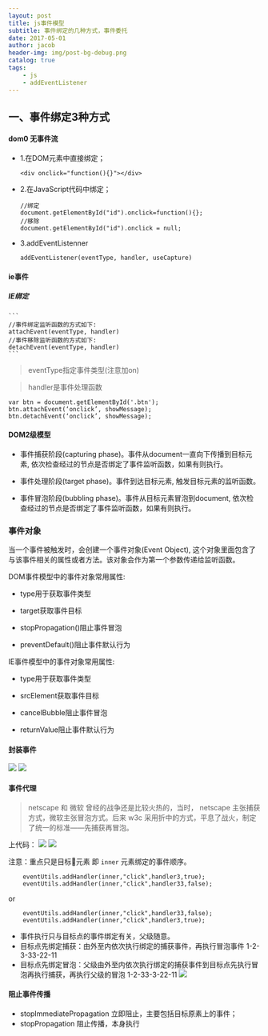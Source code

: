 ```yaml
---
layout: post
title: js事件模型
subtitle: 事件绑定的几种方式，事件委托
date: 2017-05-01
author: jacob
header-img: img/post-bg-debug.png
catalog: true
tags: 
    - js
    - addEventListener
---
```

## 一、事件绑定3种方式
#### dom0 无事件流
 - 1.在DOM元素中直接绑定；
    ```
    <div onclick="function(){}"></div>
    ```
 - 2.在JavaScript代码中绑定；
    ```
    //绑定
    document.getElementById("id").onclick=function(){};
   //移除
    document.getElementById("id").onclick = null;
    ```
 - 3.addEventListenner
    ```
    addEventListener(eventType, handler, useCapture)
    ``` 
    
#### ie事件

##### IE绑定

    ``` 
    //事件绑定监听函数的方式如下:
    attachEvent(eventType, handler)
    //事件移除监听函数的方式如下:
    detachEvent(eventType, handler)
    ```
>eventType指定事件类型(注意加on)

>handler是事件处理函数
```
var btn = document.getElementById('.btn');
btn.attachEvent(‘onclick’, showMessage);
btn.detachEvent(‘onclick’, showMessage);
```

#### DOM2级模型
- 事件捕获阶段(capturing phase)。事件从document一直向下传播到目标元素, 依次检查经过的节点是否绑定了事件监听函数，如果有则执行。

- 事件处理阶段(target phase)。事件到达目标元素, 触发目标元素的监听函数。

- 事件冒泡阶段(bubbling phase)。事件从目标元素冒泡到document, 依次检查经过的节点是否绑定了事件监听函数，如果有则执行。
  


### 事件对象
当一个事件被触发时，会创建一个事件对象(Event Object), 这个对象里面包含了与该事件相关的属性或者方法。该对象会作为第一个参数传递给监听函数。

DOM事件模型中的事件对象常用属性:

- type用于获取事件类型

- target获取事件目标

- stopPropagation()阻止事件冒泡

- preventDefault()阻止事件默认行为

IE事件模型中的事件对象常用属性:

- type用于获取事件类型

- srcElement获取事件目标

- cancelBubble阻止事件冒泡

- returnValue阻止事件默认行为

#### 封装事件
![](https://ws4.sinaimg.cn/large/006tNc79ly1fqoth6t57sj31c60s40zm.jpg)
![](https://ws4.sinaimg.cn/large/006tNc79ly1fqoth8x7wdj31fo0tuq7w.jpg)

#### 事件代理

>netscape 和 微软 曾经的战争还是比较火热的，当时， netscape 主张捕获方式，微软主张冒泡方式。后来 w3c 采用折中的方式，平息了战火，制定了统一的标准——先捕获再冒泡。

上代码：
![](https://ws1.sinaimg.cn/large/006tNc79ly1fqotkhyi0fj31be0za46h.jpg)
![](https://ws4.sinaimg.cn/large/006tNc79ly1fqotlp6hoij31cs0qiaic.jpg)

注意：重点只是目标元素 即 `inner` 元素绑定的事件顺序。

```
    eventUtils.addHandler(inner,"click",handler3,true);
    eventUtils.addHandler(inner,"click",handler33,false);
```
 or
```
    eventUtils.addHandler(inner,"click",handler33,false);
    eventUtils.addHandler(inner,"click",handler3,true);
```
- 事件执行只与目标点的事件绑定有关，父级随意。
- 目标点先绑定捕获：由外至内依次执行绑定的捕获事件，再执行冒泡事件 1-2-3-33-22-11
- 目标点先绑定冒泡：父级由外至内依次执行绑定的捕获事件到目标点先执行冒泡再执行捕获，再执行父级的冒泡 1-2-33-3-22-11
![](https://ws2.sinaimg.cn/large/006tNc79ly1fqontdcdszj314c0ewdhm.jpg)
#### 阻止事件传播
-  stopImmediatePropagation 立即阻止，主要包括目标原素上的事件；
-  stopPropagation 阻止传播，本身执行